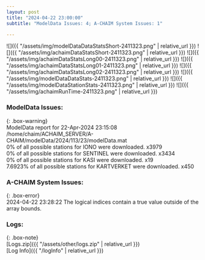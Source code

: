 ```yaml
---
layout: post
title: "2024-04-22 23:00:00"
subtitle: "ModelData Issues: 4; A-CHAIM System Issues: 1"

---
```


![]({{ "/assets/img/modelDataDataStatsShort-2411323.png" | relative_url }})
![]({{ "/assets/img/achaimDataStatsShort-2411323.png" | relative_url }})
![]({{ "/assets/img/achaimDataStatsLong00-2411323.png" | relative_url }})
![]({{ "/assets/img/achaimDataStatsLong01-2411323.png" | relative_url }})
![]({{ "/assets/img/achaimDataStatsLong02-2411323.png" | relative_url }})
![]({{ "/assets/img/modelDataDataStats-2411323.png" | relative_url }})
![]({{ "/assets/img/modelDataStationStats-2411323.png" | relative_url }})
![]({{ "/assets/img/achaimRunTime-2411323.png" | relative_url }})


### ModelData Issues:  
  
{: .box-warning}  
 ModelData report for 22-Apr-2024 23:15:08   
 /home/chaim/ACHAIM_SERVER/A-CHAIM/modelData/2024/113/23/modelData.mat   
 0% of all possible stations for IONO were downloaded. x3979   
 0% of all possible stations for SENTINEL were downloaded. x3434   
 0% of all possible stations for KASI were downloaded. x19   
 7.6923% of all possible stations for KARTVERKET were downloaded. x450   
  
### A-CHAIM System Issues:  
  
{: .box-error}  
2024-04-22 23:28:22 The logical indices contain a true value outside of the array bounds.  

### Logs:  
  
{: .box-note}  
[Logs.zip]({{ "/assets/other/logs.zip" | relative_url }})  
[Log Info]({{ "/logInfo" | relative_url }})  
